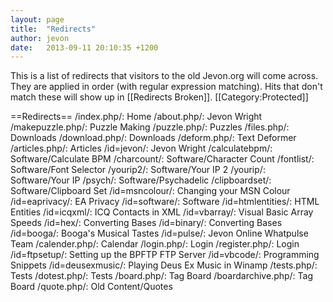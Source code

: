 ```yaml
---
layout: page
title:  "Redirects"
author: jevon
date:   2013-09-11 20:10:35 +1200
---
```


This is a list of redirects that visitors to the old Jevon.org will come across. They are applied in order (with regular expression matching). Hits that don't match these will show up in [[Redirects Broken]].
[[Category:Protected]]

==Redirects==
/index.php/: Home
/about.php/: Jevon Wright
/makepuzzle.php/: Puzzle Making
/puzzle.php/: Puzzles
/files.php/: Downloads
/download.php/: Downloads
/deform.php/: Text Deformer
/articles.php/: Articles
/id=jevon/: Jevon Wright
/calculatebpm/: Software/Calculate BPM
/charcount/: Software/Character Count
/fontlist/: Software/Font Selector
/yourip2/: Software/Your IP 2
/yourip/: Software/Your IP
/psych/: Software/Psychadelic
/clipboardset/: Software/Clipboard Set
/id=msncolour/: Changing your MSN Colour
/id=eaprivacy/: EA Privacy
/id=software/: Software
/id=htmlentities/: HTML Entities
/id=icqxml/: ICQ Contacts in XML
/id=vbarray/: Visual Basic Array Speeds
/id=hex/: Converting Bases
/id=binary/: Converting Bases
/id=booga/: Booga's Musical Tastes
/id=pulse/: Jevon Online Whatpulse Team
/calender.php/: Calendar
/login.php/: Login
/register.php/: Login
/id=ftpsetup/: Setting up the BPFTP FTP Server
/id=vbcode/: Programming Snippets
/id=deusexmusic/: Playing Deus Ex Music in Winamp
/tests.php/: Tests
/dotest.php/: Tests
/board.php/: Tag Board
/boardarchive.php/: Tag Board
/quote.php/: Old Content/Quotes
